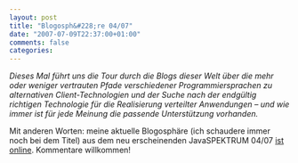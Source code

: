 ```yaml
---
layout: post
title: "Blogosph&#228;re 04/07"
date: "2007-07-09T22:37:00+01:00"
comments: false
categories: 
---
```


<p><em>Dieses Mal f&#252;hrt uns die Tour durch die Blogs dieser Welt &#252;ber die mehr oder weniger vertrauten Pfade verschiedener Programmiersprachen zu alternativen Client-Technologien und der Suche nach der endg&#252;ltig richtigen Technologie f&#252;r die Realisierung verteilter Anwendungen &#8211; und wie immer ist f&#252;r jede Meinung die passende Unterst&#252;tzung vorhanden.</em></p>

<p>Mit anderen Worten: meine aktuelle Blogosph&#228;re (ich schaudere immer noch bei dem Titel) aus dem neu erscheinenden JavaSPEKTRUM 04/07 <a href="http://www.sigs.de/blog/js/?p=29">ist online</a>. Kommentare willkommen!</p>


